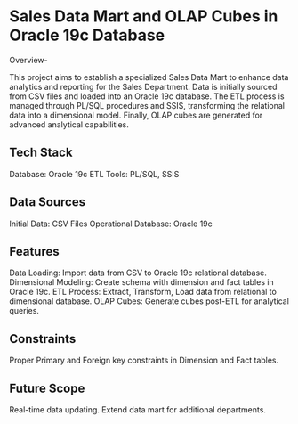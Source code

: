 # Sales Data Mart and OLAP Cubes in Oracle 19c Database

Overview-

This project aims to establish a specialized Sales Data Mart to enhance data analytics and reporting for the Sales Department. Data is initially sourced from CSV files and loaded into an Oracle 19c database. The ETL process is managed through PL/SQL procedures and SSIS, transforming the relational data into a dimensional model. Finally, OLAP cubes are generated for advanced analytical capabilities.

## Tech Stack
Database: Oracle 19c
ETL Tools: PL/SQL, SSIS

## Data Sources
Initial Data: CSV Files
Operational Database: Oracle 19c

## Features
Data Loading: Import data from CSV to Oracle 19c relational database.
Dimensional Modeling: Create schema with dimension and fact tables in Oracle 19c.
ETL Process: Extract, Transform, Load data from relational to dimensional database.
OLAP Cubes: Generate cubes post-ETL for analytical queries.

## Constraints
Proper Primary and Foreign key constraints in Dimension and Fact tables.

## Future Scope
Real-time data updating.
Extend data mart for additional departments.
